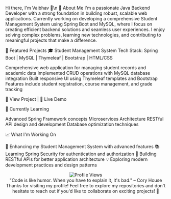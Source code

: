 Hi there, I'm Vaibhav 👋\n
🚀 About Me
I'm a passionate Java Backend Developer with a strong foundation in building robust, scalable web applications. Currently working on developing a comprehensive Student Management System using Spring Boot and MySQL, where I focus on creating efficient backend solutions and seamless user experiences.
I enjoy solving complex problems, learning new technologies, and contributing to meaningful projects that make a difference.

🎯 Featured Projects
🎓 Student Management System
Tech Stack: Spring Boot | MySQL | Thymeleaf | Bootstrap | HTML/CSS

Comprehensive web application for managing student records and academic data
Implemented CRUD operations with MySQL database integration
Built responsive UI using Thymeleaf templates and Bootstrap
Features include student registration, course management, and grade tracking

🔗 View Project | 🚀 Live Demo

🌱 Currently Learning

Advanced Spring Framework concepts
Microservices Architecture
RESTful API design and development
Database optimization techniques


📈 What I'm Working On

🔨 Enhancing my Student Management System with advanced features
📚 Learning Spring Security for authentication and authorization
🎯 Building RESTful APIs for better application architecture
💡 Exploring modern development practices and design patterns

<div align="center">
  <img src="https://komarev.com/ghpvc/?username=YourUsername&color=blueviolet&style=for-the-badge" alt="Profile Views" />
</div>
<div align="center">
"Code is like humor. When you have to explain it, it's bad." – Cory House
Thanks for visiting my profile! Feel free to explore my repositories and don't hesitate to reach out if you'd like to collaborate on exciting projects! 🚀
</div>
